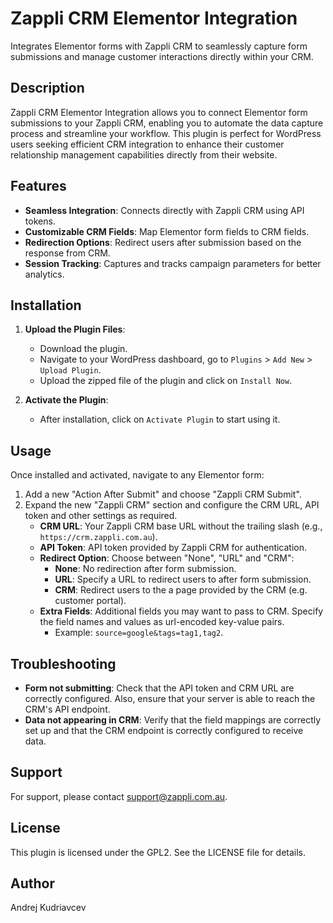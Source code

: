 # Zappli CRM Elementor Integration

Integrates Elementor forms with Zappli CRM to seamlessly capture form submissions and manage customer interactions directly within your CRM.

## Description

Zappli CRM Elementor Integration allows you to connect Elementor form submissions to your Zappli CRM, enabling you to automate the data capture process and streamline your workflow. This plugin is perfect for WordPress users seeking efficient CRM integration to enhance their customer relationship management capabilities directly from their website.

## Features

- **Seamless Integration**: Connects directly with Zappli CRM using API tokens.
- **Customizable CRM Fields**: Map Elementor form fields to CRM fields.
- **Redirection Options**: Redirect users after submission based on the response from CRM.
- **Session Tracking**: Captures and tracks campaign parameters for better analytics.

## Installation

1. **Upload the Plugin Files**:
    - Download the plugin.
    - Navigate to your WordPress dashboard, go to `Plugins` > `Add New` > `Upload Plugin`.
    - Upload the zipped file of the plugin and click on `Install Now`.

2. **Activate the Plugin**:
    - After installation, click on `Activate Plugin` to start using it.

## Usage

Once installed and activated, navigate to any Elementor form:

1. Add a new "Action After Submit" and choose "Zappli CRM Submit".
2. Expand the new "Zappli CRM" section and configure the CRM URL, API token and other settings as required.
    - **CRM URL**: Your Zappli CRM base URL without the trailing slash (e.g., `https://crm.zappli.com.au`).
    - **API Token**: API token provided by Zappli CRM for authentication.
    - **Redirect Option**: Choose between "None", "URL" and "CRM":
        - **None**: No redirection after form submission.
        - **URL**: Specify a URL to redirect users to after form submission.
        - **CRM**: Redirect users to the a page provided by the CRM (e.g. customer portal).
    - **Extra Fields**: Additional fields you may want to pass to CRM. Specify the field names and values as url-encoded key-value pairs.
        - Example: `source=google&tags=tag1,tag2`.


## Troubleshooting

- **Form not submitting**: Check that the API token and CRM URL are correctly configured. Also, ensure that your server is able to reach the CRM's API endpoint.
- **Data not appearing in CRM**: Verify that the field mappings are correctly set up and that the CRM endpoint is correctly configured to receive data.

## Support

For support, please contact [support@zappli.com.au](mailto:support@zappli.com.au).

## License

This plugin is licensed under the GPL2. See the LICENSE file for details.

## Author

Andrej Kudriavcev
